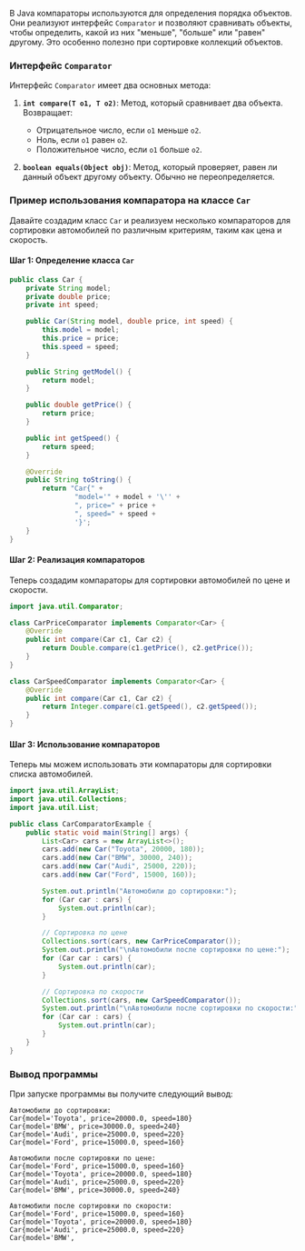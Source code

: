 
В Java компараторы используются для определения порядка объектов. Они реализуют интерфейс `Comparator` и позволяют сравнивать объекты, чтобы определить, какой из них "меньше", "больше" или "равен" другому. Это особенно полезно при сортировке коллекций объектов.

### Интерфейс `Comparator`

Интерфейс `Comparator` имеет два основных метода:

1. **`int compare(T o1, T o2)`**: Метод, который сравнивает два объекта. Возвращает:
    
    - Отрицательное число, если `o1` меньше `o2`.
    - Ноль, если `o1` равен `o2`.
    - Положительное число, если `o1` больше `o2`.
2. **`boolean equals(Object obj)`**: Метод, который проверяет, равен ли данный объект другому объекту. Обычно не переопределяется.
    

### Пример использования компаратора на классе `Car`

Давайте создадим класс `Car` и реализуем несколько компараторов для сортировки автомобилей по различным критериям, таким как цена и скорость.

#### Шаг 1: Определение класса `Car`

```java
public class Car {
    private String model;
    private double price;
    private int speed;

    public Car(String model, double price, int speed) {
        this.model = model;
        this.price = price;
        this.speed = speed;
    }

    public String getModel() {
        return model;
    }

    public double getPrice() {
        return price;
    }

    public int getSpeed() {
        return speed;
    }

    @Override
    public String toString() {
        return "Car{" +
                "model='" + model + '\'' +
                ", price=" + price +
                ", speed=" + speed +
                '}';
    }
}
```

#### Шаг 2: Реализация компараторов

Теперь создадим компараторы для сортировки автомобилей по цене и скорости.

```java
import java.util.Comparator;

class CarPriceComparator implements Comparator<Car> {
    @Override
    public int compare(Car c1, Car c2) {
        return Double.compare(c1.getPrice(), c2.getPrice());
    }
}

class CarSpeedComparator implements Comparator<Car> {
    @Override
    public int compare(Car c1, Car c2) {
        return Integer.compare(c1.getSpeed(), c2.getSpeed());
    }
}
```

#### Шаг 3: Использование компараторов

Теперь мы можем использовать эти компараторы для сортировки списка автомобилей.

```java
import java.util.ArrayList;
import java.util.Collections;
import java.util.List;

public class CarComparatorExample {
    public static void main(String[] args) {
        List<Car> cars = new ArrayList<>();
        cars.add(new Car("Toyota", 20000, 180));
        cars.add(new Car("BMW", 30000, 240));
        cars.add(new Car("Audi", 25000, 220));
        cars.add(new Car("Ford", 15000, 160));

        System.out.println("Автомобили до сортировки:");
        for (Car car : cars) {
            System.out.println(car);
        }

        // Сортировка по цене
        Collections.sort(cars, new CarPriceComparator());
        System.out.println("\nАвтомобили после сортировки по цене:");
        for (Car car : cars) {
            System.out.println(car);
        }

        // Сортировка по скорости
        Collections.sort(cars, new CarSpeedComparator());
        System.out.println("\nАвтомобили после сортировки по скорости:");
        for (Car car : cars) {
            System.out.println(car);
        }
    }
}
```

### Вывод программы

При запуске программы вы получите следующий вывод:

```
Автомобили до сортировки:
Car{model='Toyota', price=20000.0, speed=180}
Car{model='BMW', price=30000.0, speed=240}
Car{model='Audi', price=25000.0, speed=220}
Car{model='Ford', price=15000.0, speed=160}

Автомобили после сортировки по цене:
Car{model='Ford', price=15000.0, speed=160}
Car{model='Toyota', price=20000.0, speed=180}
Car{model='Audi', price=25000.0, speed=220}
Car{model='BMW', price=30000.0, speed=240}

Автомобили после сортировки по скорости:
Car{model='Ford', price=15000.0, speed=160}
Car{model='Toyota', price=20000.0, speed=180}
Car{model='Audi', price=25000.0, speed=220}
Car{model='BMW',
```

